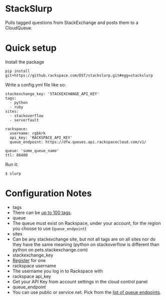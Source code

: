 StackSlurp
==========

Pulls tagged questions from StackExchange and posts them to a CloudQueue.

# Quick setup

Install the package

```
pip install git+https://github.rackspace.com/DST/stackslurp.git#egg=stackslurp
```

Write a config.yml file like so:

    stackexchange_key: 'STACKEXCHANGE_API_KEY'
    tags:
      - python
      - ruby
    sites:
      - stackoverflow
      - serverfault

    rackspace:
      username: rgbkrk
      api_key: 'RACKSPACE_API_KEY'
      queue_endpoint: https://dfw.queues.api.rackspacecloud.com/v1/

    queue: 'some_queue_name'
    ttl: 86400

Run it:

```
$ slurp
```

# Configuration Notes

* tags
 * There can be [up to 100 tags](https://api.stackexchange.com/docs/vectors).
* queue
 * The queue must exist on Rackspace, under your account, for the region you choose to use (`queue_endpoint`)
* sites
 * Can be any stackexchange site, but not all tags are on all sites nor do they have the same meaning (python on stackoverflow is different than python on pets.stackexchange.com)
* stackexchange_key
 * [Register](http://stackapps.com/apps/oauth/register) for one
* rackspace username
 * The username you log in to Rackspace with
* rackspace api_key
 * Get your API Key from account settings in the cloud control panel
* queue_endpoint
 * You can use public or service net. Pick from the [list of queue endpoints](http://docs.rackspace.com/queues/api/v1.0/cq-devguide/content/serviceEndpoints.html).
